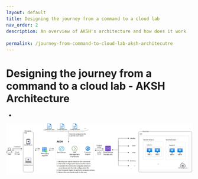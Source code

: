 ```yaml
---
layout: default
title: Designing the journey from a command to a cloud lab 
nav_order: 2
description: An overview of AKSH's architecture and how does it work  

permalink: /journey-from-command-to-cloud-lab-aksh-architecutre
---
```

# Designing the journey from a command to a cloud lab - AKSH Architecture

-
![AKSH Architecture](/images/AKSH-Arch.jpg)
